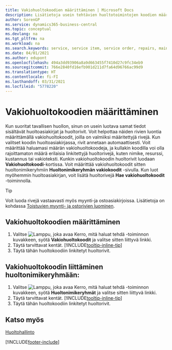 ```yaml
---
title: Vakiohuoltokoodien määrittäminen | Microsoft Docs
description: Lisätietoja usein tehtävien huoltotoimintojen koodien määrittämisestä.
author: SorenGP
ms.service: dynamics365-business-central
ms.topic: conceptual
ms.devlang: na
ms.tgt_pltfrm: na
ms.workload: na
ms.search.keywords: service, service item, service order, repairs, maintenance
ms.date: 04/01/2021
ms.author: edupont
ms.openlocfilehash: 494a3dd93906a8a9d663455f7410d27c9fc34eb9
ms.sourcegitcommit: 766e2840fd16efb901d211d7fa64d96766ac99d9
ms.translationtype: HT
ms.contentlocale: fi-FI
ms.lasthandoff: 03/31/2021
ms.locfileid: "5778220"
---
```

# <a name="set-up-standard-service-codes"></a>Vakiohuoltokoodien määrittäminen

Kun suoritat tavallisen huollon, sinun on usein luotava samat tiedot sisältävät huoltoasiakirjat ja huoltorivit. Voit helpottaa näiden rivien luontia määrittämällä vakiohuoltokoodit, joilla on valmiiksi määritettyjä rivejä. Kun valitset koodin huoltoasiakirjassa, rivit annetaan automaattisesti. Voit määrittää haluamasi määrän vakiohuoltokoodeja, ja kullakin koodilla voi olla rajoittamaton määrä erilaisia linkitettyjä huoltorivejä, kuten nimike, resurssi, kustannus tai vakioteksti. Kunkin vakiohuoltokoodin huoltorivit luodaan **Vakiohuoltokoodi**-kortissa. Voit määrittää vakiohuoltokoodit sitten huoltonimikeryhmiin **Huoltonimikeryhmän vakiokoodit** -sivulla. Kun luot myöhemmin huoltoasiakirjan, voit lisätä huoltorivejä **Hae vakiohuoltokoodit** -toiminnolla.  
  
> [!Tip]
> Voit luoda rivejä vastaavasti myös myynti-ja ostoasiakirjoissa. Lisätietoja on kohdassa [Toistuvien myynti- ja ostorivien luominen](sales-how-work-standard-lines.md).  
  
## <a name="to-set-up-a-standard-service-code"></a>Vakiohuoltokoodien määrittäminen

1. Valitse ![Lamppu, joka avaa Kerro, mitä haluat tehdä -toiminnon](media/ui-search/search_small.png "Kerro, mitä haluat tehdä") kuvakkeen, syötä **Vakiohuoltokoodit** ja valitse sitten liittyvä linkki.  
2. Täytä tarvittavat kentät. [!INCLUDE[tooltip-inline-tip](includes/tooltip-inline-tip_md.md)]  
3. Täytä tähän huoltokoodiin linkitetyt huoltorivit.  

## <a name="to-assign-a-standard-service-code-to-a-service-item-group"></a>Vakiohuoltokoodin liittäminen huoltonimikeryhmään:

1. Valitse ![Lamppu, joka avaa Kerro, mitä haluat tehdä -toiminnon](media/ui-search/search_small.png "Kerro, mitä haluat tehdä") kuvakkeen, syötä **Huoltonimikeryhmät** ja valitse sitten liittyvä linkki.  
2. Täytä tarvittavat kentät. [!INCLUDE[tooltip-inline-tip](includes/tooltip-inline-tip_md.md)]
3. Täytä tähän huoltokoodiin linkitetyt huoltorivit.  

## <a name="see-also"></a>Katso myös

[Huoltohallinto](service-service.md)

[!INCLUDE[footer-include](includes/footer-banner.md)]